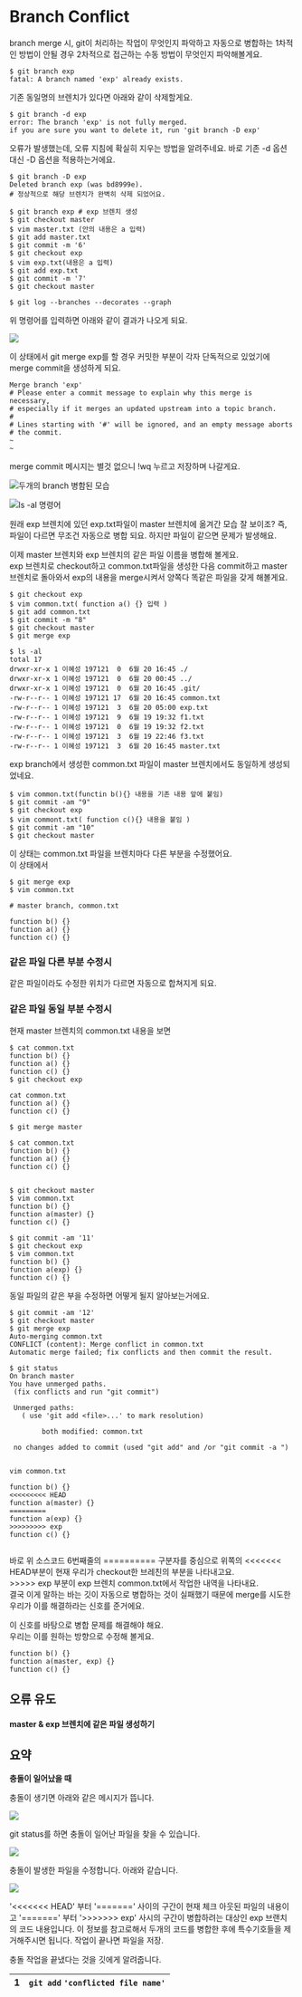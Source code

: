 # Branch Conflict

branch merge 시, git이 처리하는 작업이 무엇인지 파악하고 자동으로 병합하는 1차적인 방법이 안될 경우 2차적으로 접근하는 수동 방법이 무엇인지 파악해볼게요. 

```text
$ git branch exp 
fatal: A branch named 'exp' already exists. 
```

기존 동일명의 브렌치가 있다면 아래와 같이 삭제할게요. 

```text
$ git branch -d exp 
error: The branch 'exp' is not fully merged. 
if you are sure you want to delete it, run 'git branch -D exp'
```

오류가 발생했는데, 오류 지침에 확실히 지우는 방법을 알려주네요. 바로 기존 -d 옵션 대신 -D 옵션을 적용하는거에요.   


```text
$ git branch -D exp 
Deleted branch exp (was bd8999e). 
# 정상적으로 해당 브렌치가 완벽히 삭제 되었어요. 

```

```text
$ git branch exp # exp 브렌치 생성 
$ git checkout master
$ vim master.txt (안의 내용은 a 입력) 
$ git add master.txt 
$ git commit -m '6' 
$ git checkout exp
$ vim exp.txt(내용은 a 입력) 
$ git add exp.txt
$ git commit -m '7'
$ git checkout master 

```

```text
$ git log --branches --decorates --graph
```

위 명령어를 입력하면 아래와 같이 결과가 나오게 되요. 

![](../../.gitbook/assets/image%20%28267%29.png)

이 상태에서 git merge exp를 할 경우 커밋한 부분이 각자 단독적으로 있었기에 merge commit을 생성하게 되요. 

```text
Merge branch 'exp'
# Please enter a commit message to explain why this merge is necessary,
# especially if it merges an updated upstream into a topic branch.
#
# Lines starting with '#' will be ignored, and an empty message aborts
# the commit.
~
~

```

merge commit 메시지는 별것 없으니 !wq 누르고 저장하며 나갈게요. 

![&#xB450;&#xAC1C;&#xC758; branch &#xBCD1;&#xD568;&#xB41C; &#xBAA8;&#xC2B5; ](../../.gitbook/assets/image%20%28286%29.png)

![ls -al &#xBA85;&#xB839;&#xC5B4; ](../../.gitbook/assets/image%20%28279%29.png)

원래 exp 브렌치에 있던 exp.txt파일이 master 브렌치에 옮겨간 모습 잘 보이조? 즉, 파일이 다르면 무조건 자동으로 병합 되요.  하지만 파일이 같으면 문제가 발생해요. 

이제 master 브렌치와 exp 브렌치의 같은 파일 이름을 병합해 볼게요.   
exp 브렌치로 checkout하고 common.txt파일을 생성한 다음 commit하고 master 브렌치로 돌아와서 exp의 내용을 merge시켜서 양쪽다 똑같은 파일을 갖게 해볼게요. 

```text
$ git checkout exp  
$ vim common.txt( function a() {} 입력 )
$ git add common.txt
$ git commit -m "8"
$ git checkout master 
$ git merge exp 
```

```text
$ ls -al
total 17
drwxr-xr-x 1 이혜성 197121  0  6월 20 16:45 ./
drwxr-xr-x 1 이혜성 197121  0  6월 20 00:45 ../
drwxr-xr-x 1 이혜성 197121  0  6월 20 16:45 .git/
-rw-r--r-- 1 이혜성 197121 17  6월 20 16:45 common.txt
-rw-r--r-- 1 이혜성 197121  3  6월 20 05:00 exp.txt
-rw-r--r-- 1 이혜성 197121  9  6월 19 19:32 f1.txt
-rw-r--r-- 1 이혜성 197121  0  6월 19 19:32 f2.txt
-rw-r--r-- 1 이혜성 197121  3  6월 19 22:46 f3.txt
-rw-r--r-- 1 이혜성 197121  3  6월 20 16:45 master.txt
```

exp branch에서 생성한 common.txt 파일이 master 브렌치에서도 동일하게 생성되었네요. 

```text
$ vim common.txt(functin b(){} 내용을 기존 내용 앞에 붙임)
$ git commit -am "9" 
$ git checkout exp 
$ vim commont.txt( function c(){} 내용을 붙임 ) 
$ git commit -am "10"
$ git checkout master 
```

이 상태는 common.txt 파일을 브렌치마다 다른 부분을 수정했어요.   
이 상태에서 

```text
$ git merge exp 
$ vim common.txt 
```

```text
# master branch, common.txt 

function b() {}
function a() {}
function c() {}
```

### 같은 파일 다른 부분 수정시 

같은 파일이라도 수정한 위치가 다르면 자동으로 합쳐지게 되요. 

### 같은 파일 동일 부분 수정시 

현재 master 브렌치의 common.txt 내용을 보면 

```text
$ cat common.txt 
function b() {} 
function a() {} 
function c() {} 
$ git checkout exp 

```

```text
cat common.txt 
function a() {}
function c() {}
```

```text
$ git merge master

$ cat common.txt
function b() {}
function a() {} 
function c() {} 


```

```text
$ git checkout master 
$ vim common.txt
function b() {}
function a(master) {} 
function c() {} 

$ git commit -am '11'
$ git checkout exp 
$ vim common.txt
function b() {}
function a(exp) {} 
function c() {} 
```

동일 파일의 같은 부을 수정하면 어떻게 될지 알아보는거에요. 

```text
$ git commit -am '12' 
$ git checkout master 
$ git merge exp 
Auto-merging common.txt
CONFLICT (content): Merge conflict in common.txt
Automatic merge failed; fix conflicts and then commit the result.

$ git status 
On branch master
You have unmerged paths. 
 (fix conflicts and run "git commit")
 
 Unmerged paths: 
   ( use 'git add <file>...' to mark resolution)
   
        both modified: common.txt 
 
 no changes added to commit (used "git add" and /or "git commit -a ")
 
```

```text
vim common.txt

function b() {}
<<<<<<<<< HEAD
function a(master) {}
=========
function a(exp) {}
>>>>>>>>> exp
function c() {}


```

바로 위 소스코드 6번째줄의 ========== 구분자를 중심으로 위쪽의 &lt;&lt;&lt;&lt;&lt;&lt;&lt; HEAD부분이 현재 우리가 checkout한 브레친의 부분을 나타내고요.   
&gt;&gt;&gt;&gt;&gt; exp 부분이 exp 브렌치 common.txt에서 작업한 내역을 나타내요.   
결국 이게 말하는 바는 깃이 자동으로 병합하는 것이 실패했기 때문에 merge를 시도한 우리가 이를 해결하라는 신호를 준거에요.   
  
이 신호를 바탕으로 병합 문제를 해결해야 해요.   
우리는 이를 원하는 방향으로 수정해 볼게요. 

```text
function b() {}
function a(master, exp) {}
function c() {}
```































## 오류 유도 

#### master & exp 브렌치에 같은 파일 생성하기 

## 

## 

## 

## 요약 

**충돌이 일어났을 때** 

충돌이 생기면 아래와 같은 메시지가 뜹니다. 

![](https://s3-ap-northeast-2.amazonaws.com/opentutorials-user-file/module/2676/5123.png)

git status를 하면 충돌이 일어난 파일을 찾을 수 있습니다. 

![](https://s3-ap-northeast-2.amazonaws.com/opentutorials-user-file/module/2676/5125.png)

 충돌이 발생한 파일을 수정합니다. 아래와 같습니다. 

![](https://s3-ap-northeast-2.amazonaws.com/opentutorials-user-file/module/2676/5126.png)

'&lt;&lt;&lt;&lt;&lt;&lt;&lt; HEAD' 부터 '=======' 사이의 구간이 현재 체크 아웃된 파일의 내용이고 '=======' 부터 '&gt;&gt;&gt;&gt;&gt;&gt;&gt; exp' 사시의 구간이 병합하려는 대상인 exp 브랜치의 코드 내용입니다.  이 정보를 참고로해서 두개의 코드를 병합한 후에 특수기호들을 제거해주시면 됩니다. 작업이 끝나면 파일을 저장.

충돌 작업을 끝냈다는 것을 깃에게 알려줍니다. 

| 1 | `git add` `'conflicted file name'` |
| :--- | :--- |


